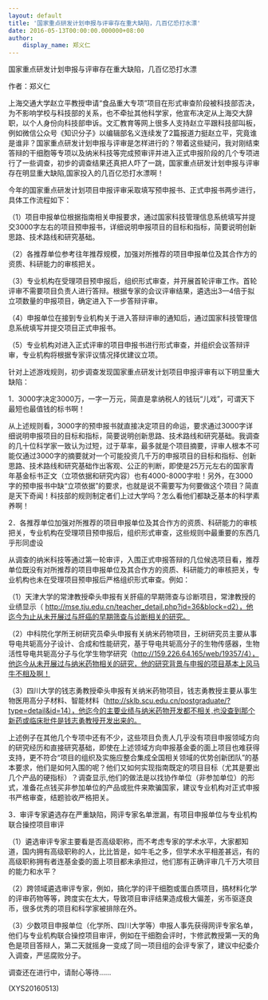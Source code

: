 ```yaml
---
layout: default
title: '国家重点研发计划申报与评审存在重大缺陷，几百亿恐打水漂'
date: 2016-05-13T00:00:00.000000+08:00
author:
    display_name: 郑义仁
---
```


国家重点研发计划申报与评审存在重大缺陷，几百亿恐打水漂

作者：郑义仁

上海交通大学赵立平教授申请“食品重大专项”项目在形式审查阶段被科技部否决，为不影响学校与科技部的关系，也不牵扯其他科学家，他宣布决定从上海交大辞职，以个人身份向科技部申诉。文汇教育等网上很多人支持赵立平跟科技部叫板，例如微信公众号《知识分子》以编辑部名义连续发了2篇报道力挺赵立平，究竟谁是谁非？国家重点研发计划申报与评审是怎样进行的？带着这些疑问，我对刚结束答辩的干细胞等专项以及纳米科技等完成预审评并进入正式申报阶段的几个专项进行了一些调查，初步的调查结果还真把人吓了一跳，国家重点研发计划申报与评审存在明显重大缺陷,国家投入的几百亿恐打水漂啊！

今年的国家重点研发计划项目申报评审采取填写预申报书、正式申报书两步进行，具体工作流程如下：

（1）项目申报单位根据指南相关申报要求，通过国家科技管理信息系统填写并提交3000字左右的项目预申报书，详细说明申报项目的目标和指标，简要说明创新思路、技术路线和研究基础。

（2）各推荐单位参考往年推荐规模，加强对所推荐的项目申报单位及其合作方的资质、科研能力的审核把关。

（3）专业机构在受理项目预申报后，组织形式审查，并开展首轮评审工作。首轮评审不需要项目负责人进行答辩。根据专家的会议评审结果，遴选出3—4倍于拟立项数量的申报项目，确定进入下一步答辩评审。

（4）申报单位在接到专业机构关于进入答辩评审的通知后，通过国家科技管理信息系统填写并提交项目正式申报书。

（5）专业机构对进入正式评审的项目申报书进行形式审查，并组织会议答辩评审，专业机构将根据专家评议情况择优建议立项。

针对上述游戏规则，初步调查发现国家重点研发计划项目申报评审有以下明显重大缺陷：

1．3000字决定3000万，一字一万元，简直是拿纳税人的钱玩“儿戏”，可谓天下最短也最值钱的标书啊！

从上述规则看，3000字的预申报书就直接决定项目的命运，要求通过3000字详细说明申报项目的目标和指标，简要说明创新思路、技术路线和研究基础。我调查的几十位科学家一致认为过短，过于草率，最多就是个项目摘要，评审人根本不可能仅通过3000字的摘要就对一个可能投资几千万的申报项目的目标和指标、创新思路、技术路线和研究基础作出客观、公正的判断，即使是25万元左右的国家青年基金标书正文（立项依据和研究内容）也有4000-8000字啦！另外，在3000字的预申报书中缺“立项依据”的要求，也就是说不需要写为何要做这个项目？简直是天下奇闻！科技部的规则制定者们上过大学吗？怎么看他们都缺乏基本的科学素养啊！

2．各推荐单位加强对所推荐的项目申报单位及其合作方的资质、科研能力的审核把关，专业机构在受理项目预申报后，组织形式审查，这些规则中最重要的东西几乎形同虚设

从调查的纳米科技等通过第一轮审评，入围正式申报答辩的几位候选项目看，推荐单位既没有对所推荐的项目申报单位及其合作方的资质、科研能力的审核把关，专业机构也未在受理项目预申报后严格组织形式审查。例如：

（1）天津大学的常津教授牵头申报有关肝癌的早期筛查与诊断项目，常津教授的业绩显示（ http://mse.tju.edu.cn/teacher_detail.php?id=36&block=d2），他迄今为止从未开展过与肝癌的早期筛查与诊断相关的研究。

（2）中科院化学所王树研究员牵头申报有关纳米药物项目，王树研究员主要从事导电共轭高分子设计、合成和性能研究，基于导电共轭高分子的生物传感器，生物活性导电共轭高分子与化学生物学研究（http://159.226.64.165/web/19357/4），他迄今从未开展过与纳米药物相关的研究，他的研究背景与申报的项目基本上风马牛不相及啊！

（3）四川大学的钱志勇教授牵头申报有关纳米药物项目，钱志勇教授主要从事生物医用高分子材料、智能材料（http://sklb.scu.edu.cn/postgraduate/?type=detail&id=14），他迄今的主要业绩与纳米药物开发都不相关,也没查到那个新药或临床批件是钱志勇教授开发出来的。

上述例子在其他几个专项中还有不少，这些项目负责人几乎没有项目申报领域方向的研究经历和直接研究基础，即使在上述领域方向申报基金委的面上项目也难获得支持，更不符合“项目的组织及实施应整合集成全国相关领域的优势创新团队”的基本要求，他们是如何入围的呢？他们又如何实现指南既定的项目目标（尤其是要出几个产品的硬指标）？调查显示,他们的做法是以找协作单位（非参加单位）的形式，准备花点钱买非参加单位的产品或批件来欺骗国家，建议专业机构对正式申报书严格审查，结题验收严格把关。

3．审评专家遴选存在严重缺陷，网评专家名单泄漏，有项目申报单位与专业机构联合操控项目审评

（1）遴选审评专家主要看是否高级职称，而不考虑专家的学术水平，大家都知道，国内拥有高级职称的人，比比皆是，如牛毛之多，但学术水平相差甚远，有的高级职称拥有者连基金委的面上项目都未承担过，他们那有正确评审几千万大项目的能力和水平？

（2）跨领域遴选审评专家，例如，搞化学的评干细胞或蛋白质项目，搞材料化学的评审药物等等，跨度实在太大，导致项目审评结果造成极大偏差，劣币驱逐良币，很多优秀的项目和科学家被排除在外。

（3）少数项目申报单位（化学所、四川大学等）申报人事先获得网评专家名单，他们与专业机构联合操控项目审评，例如在干细胞会评时，卞修武教授第一天的角色是项目答辩人，第二天就摇身一变成了同一项目组的会评专家了，建议中纪委介入调查，严惩腐败分子。

调查还在进行中，请耐心等待……

(XYS20160513)

